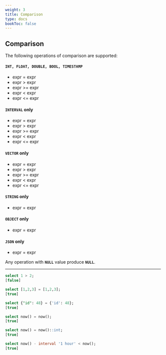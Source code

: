 ```yaml
---
weight: 3
title: Comparison
type: docs
bookToc: false
---
```


## Comparison

The following operations of comparison are supported:

#### **`INT, FLOAT, DOUBLE, BOOL, TIMESTAMP`**

* expr = expr
* expr > expr
* expr >= expr
* expr < expr
* expr <= expr

#### **`INTERVAL`** only

* expr = expr
* expr > expr
* expr >= expr
* expr < expr
* expr <= expr

#### **`VECTOR`** only

* expr = expr
* expr > expr
* expr >= expr
* expr < expr
* expr <= expr

#### **`STRING`** only

* expr = expr

#### **`OBJECT`** only

* expr = expr

#### **`JSON`** only

* expr = expr

Any operation with **`NULL`** value produce **`NULL`**.

---

```SQL
select 1 > 2;
[false]

select [1,2,3] = [1,2,3];
[true]

select {"id": 48} = {'id': 48};
[true]

select now() = now();
[true]

select now() = now()::int;
[true]

select now() - interval '1 hour' < now();
[true]
```
